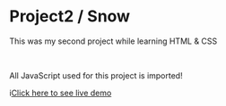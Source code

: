 <h1>Project2 / Snow</h1>

<p>This was my second project while learning HTML & CSS<p><br>
<p>All JavaScript used for this project is imported!<p>


i<a href="https://jonelradenkovic.github.io/project2/" rel="nofollow">Click here to see live demo</a>
